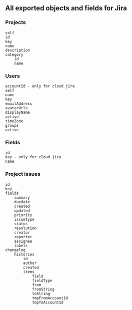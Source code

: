 ## All exported objects and fields for Jira

### Projects

```
self
id
key
name
description
category
    id 
    name
```

### Users

```
accountId - only for cloud jira
self
name
key
emailAddress
avatarUrls
displayName
active
timeZone
groups
active
```

### Fields

```
id
key - only for cloud jira
name
```

### Project issues

```
id
key
fields
    summary
    duedate
    created
    updated
    priority
    issuetype
    status
    resolution
    creator
    reporter
    assignee
    labels
changelog
    histories
        id
        author
        created
        items
            field
            fieldType
            from
            fromString
            toString
            tmpFromAccountId
            tmpToAccountId
```